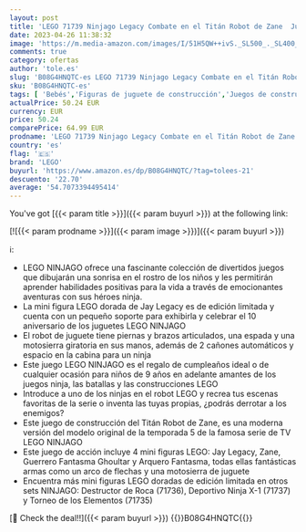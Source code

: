 ```yaml
---
layout: post
title: 'LEGO 71739 Ninjago Legacy Combate en el Titán Robot de Zane  Juguete de Construcción para Niños Pequeños  Set con Armas y Mini Figuras de Zane y Jay'
date: 2023-04-26 11:38:32
image: 'https://m.media-amazon.com/images/I/51H5QW++ivS._SL500_._SL400_.jpg'
comments: true
category: ofertas
author: 'tole.es'
slug: 'B08G4HNQTC-es LEGO 71739 Ninjago Legacy Combate en el Titán Robot de...'
sku: 'B08G4HNQTC-es'
tags: [ 'Bebés','Figuras de juguete de construcción','Juegos de construcción','Juegos de construcción para niños','Juguetes','Juguetes y juegos','Self Service','Special Features Stores','lego','partition_000','partition_104','🇪🇸', ]
actualPrice: 50.24 EUR
currency: EUR
price: 50.24
comparePrice: 64.99 EUR
prodname: 'LEGO 71739 Ninjago Legacy Combate en el Titán Robot de Zane  Juguete de Construcción para Niños Pequeños  Set con Armas y Mini Figuras de Zane y Jay'
country: 'es'
flag: '🇪🇸'
brand: 'LEGO'
buyurl: 'https://www.amazon.es/dp/B08G4HNQTC/?tag=tolees-21'
descuento: '22.70'
average: '54.7073394495414'
---
```


You've got [{{< param title >}}]({{< param buyurl >}}) at the following link:

[![{{< param prodname >}}]({{< param image >}})]({{< param buyurl >}})

ℹ️:

- LEGO NINJAGO ofrece una fascinante colección de divertidos juegos que dibujarán una sonrisa en el rostro de los niños y les permitirán aprender habilidades positivas para la vida a través de emocionantes aventuras con sus héroes ninja.
- La mini figura LEGO dorada de Jay Legacy es de edición limitada y cuenta con un pequeño soporte para exhibirla y celebrar el 10 aniversario de los juguetes LEGO NINJAGO
- El robot de juguete tiene piernas y brazos articulados, una espada y una motosierra giratoria en sus manos, además de 2 cañones automáticos y espacio en la cabina para un ninja
- Este juego LEGO NINJAGO es el regalo de cumpleaños ideal o de cualquier ocasión para niños de 9 años en adelante amantes de los juegos ninja, las batallas y las construcciones LEGO
- Introduce a uno de los ninjas en el robot LEGO y recrea tus escenas favoritas de la serie o inventa las tuyas propias, ¿podrás derrotar a los enemigos?
- Este juego de construcción del Titán Robot de Zane, es una moderna versión del modelo original de la temporada 5 de la famosa serie de TV LEGO NINJAGO
- Este juego de acción incluye 4 mini figuras LEGO: Jay Legacy, Zane, Guerrero Fantasma Ghoultar y Arquero Fantasma, todas ellas fantásticas armas como un arco de flechas y una motosierra de juguete
- Encuentra más mini figuras LEGO doradas de edición limitada en otros sets NINJAGO: Destructor de Roca (71736), Deportivo Ninja X-1 (71737) y Torneo de los Elementos (71735)

[🛒 Check the deal!!]({{< param buyurl >}})
{{<world>}}B08G4HNQTC{{</world>}}
